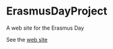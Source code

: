 # ErasmusDayProject
A web site for the Erasmus Day

See the [web site](https://meek-cheesecake-ecd089.netlify.app/)
